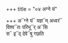 +++
title = "०४ अग्ने यं"

+++
अ᳓ग्ने यं᳓ यज्ञ᳓म् अध्वरं᳓  
विश्व᳓तः परिभू᳓र् अ᳓सि  
स᳓ इ᳓द् देवे᳓षु गछति